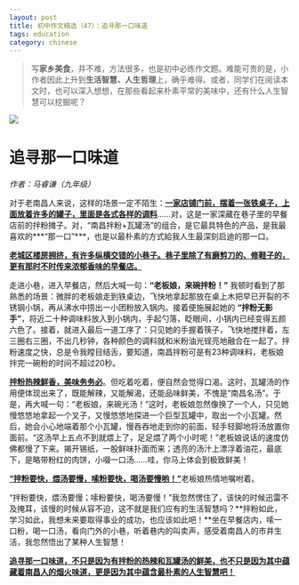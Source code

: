 ```yaml
---
layout: post
title: 初中作文精选（47）：追寻那一口味道
tags: education
category: chinese
---
```


> 写**家乡美食**，并不难，方法很多，也是初中必练作文题。难能可贵的是，小作者因此上升到**生活智慧、人生哲理**上，确乎难得。或者，同学们在阅读本文时，也可以深入想想，在那些看起来朴素平常的美味中，还有什么人生智慧可以挖掘呢？

![](https://crsando.github.io/images/2025-03-31/banfen.jpg)

# 追寻那一口味道

*作者：马睿谦（九年级）*

对于老南昌人来说，这样的场景一定不陌生：<u>**一家店铺门前，摆着一张铁桌子，上面放着许多的罐子，里面是各式各样的调料**</u>……对，这是一家深藏在巷子里的早餐店前的拌粉摊子。对，“南昌拌粉+瓦罐汤”的组合，是它最具特色的产品，是我最喜欢的***“那一口”***，也是以最朴素的方式給我人生最深刻启迪的那一口。

<u>**老城区楼房拥挤，有许多纵横交错的小巷子。巷子里除了有磨剪刀的、修鞋子的，更有那时不时传来浓郁香味的早餐店。**</u>

走进小巷，进入早餐店，然后大喊一句：**“老板娘，来碗拌粉！”** 我顿时看到了那熟悉的场景：微胖的老板娘走到铁桌边，飞快地拿起那放在桌上木把早已开裂的不锈钢小锅，再从沸水中捞出一小团粉放入锅内。接着便施展起她的 **“拌粉无影手”**，将近二十种调味料放入到小锅内，手起勺落，眨眼间，小锅内已经变得五颜六色了。接着，就进入最后一道工序了：只见她的手握着筷子，飞快地搅拌着，左三圈右三圈，不出几秒钟，各种颜色的调料就和米粉油光锃亮地融合在一起了。拌粉速度之快，总是令我瞠目结舌，要知道，南昌拌粉可是有23种调味料，老板娘拌完一碗粉的时间不超过20秒。

<u>**拌粉热辣鲜香，美味务务必**</u>。但吃着吃着，便自然会觉得口渴。这时，瓦罐汤的作用便体现出来了，既能解辣，又能解渴，还能品味鲜美，不愧是“南昌名汤”。于是，再大喊一句：“老板娘，来碗光汤！”这时，老板娘忽然像换了一个人，只见她慢悠悠地拿起一个叉子，又慢悠悠地探进一个巨型瓦罐中，取出一个小瓦罐。然后，她会小心地端着那个小瓦罐，慢吞吞地走到你的前面，轻手轻脚地将汤放置你面前。“这汤早上五点不到就煨上了，足足煨了两个小时呢！”老板娘说话的速度仿佛都慢了下来。揭开锡纸，一股鲜味扑面而来；透亮的汤汁上漂浮着油花，最底下，是略带粉红的肉饼，小啜一口汤……哇，你马上体会到极致鲜美！

<u>**“拌粉要快，煨汤要慢，嗦粉要快，喝汤要慢哟！”**</u>老板娘热情地嘱咐着。

“拌粉要快，煨汤要慢；嗦粉要快，喝汤要慢！”我忽然愣住了，该快的时候迅雷不及掩耳，该慢的时候从容不迫，这不就是我们应有的生活智慧吗？**拌粉如此，学习如此，我想未来要取得事业的成功，也应该如此吧！**坐在早餐店内，嗦一口粉，喝一口汤，看向门外的小巷，听着巷内的叫卖声，感受着南昌人的市井生活，我忽然悟出了某种人生智慧！

<u>**追寻那一口味道，不只是因为有拌粉的热辣和瓦罐汤的鲜美，也不只是因为其中蕴藏着南昌人的烟火味道，更是因为其中蕴含最朴素的人生智慧吧！**</u>